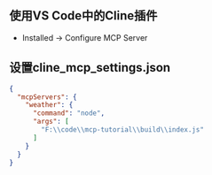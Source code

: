 ## 使用VS Code中的Cline插件

- Installed -> Configure MCP Server

## 设置cline_mcp_settings.json

``` json
{
  "mcpServers": {
    "weather": {
      "command": "node",
      "args": [
        "F:\\code\\mcp-tutorial\\build\\index.js"
      ]
    }
  }
}
```
